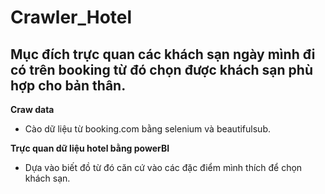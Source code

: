 # Crawler_Hotel 
## Mục đích trực quan các khách sạn ngày mình đi có trên booking từ đó chọn được khách sạn phù hợp cho bản thân.

**Craw data**
- Cào dữ liệu từ booking.com bằng selenium và beautifulsub.

**Trực quan dữ liệu hotel bằng powerBI**
- Dựa vào biết đồ từ đó căn cứ vào các đặc điểm mình thích để chọn khách sạn.
